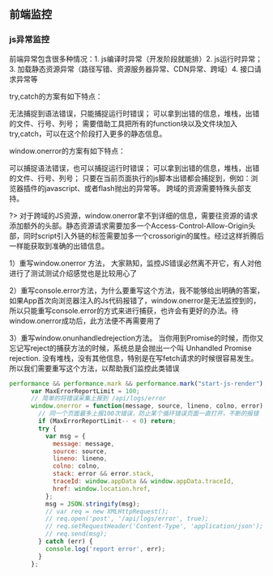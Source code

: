 ## 前端监控

### js异常监控
前端异常包含很多种情况：1. js编译时异常（开发阶段就能排）2. js运行时异常；3. 加载静态资源异常（路径写错、资源服务器异常、CDN异常、跨域）4. 接口请求异常等

try,catch的方案有如下特点：

无法捕捉到语法错误，只能捕捉运行时错误；
可以拿到出错的信息，堆栈，出错的文件、行号、列号；
需要借助工具把所有的function块以及文件块加入try,catch，可以在这个阶段打入更多的静态信息。

window.onerror的方案有如下特点：

可以捕捉语法错误，也可以捕捉运行时错误；
可以拿到出错的信息，堆栈，出错的文件、行号、列号；
只要在当前页面执行的js脚本出错都会捕捉到，例如：浏览器插件的javascript、或者flash抛出的异常等。
跨域的资源需要特殊头部支持。

?> 对于跨域的JS资源，window.onerror拿不到详细的信息，需要往资源的请求添加额外的头部。静态资源请求需要加多一个Access-Control-Allow-Origin头部，同时script引入外链的标签需要加多一个crossorigin的属性。经过这样折腾后一样能获取到准确的出错信息。

1）重写window.onerror 方法， 大家熟知，监控JS错误必然离不开它，有人对他进行了测试测试介绍感觉也是比较用心了

2）重写console.error方法，为什么要重写这个方法，我不能够给出明确的答案，如果App首次向浏览器注入的Js代码报错了，window.onerror是无法监控到的，所以只能重写console.error的方式来进行捕获，也许会有更好的办法。待window.onerror成功后，此方法便不再需要用了

3）重写window.onunhandledrejection方法。 当你用到Promise的时候，而你又忘记写reject的捕获方法的时候，系统总是会抛出一个叫 Unhandled Promise rejection. 没有堆栈，没有其他信息，特别是在写fetch请求的时候很容易发生。 所以我们需要重写这个方法，以帮助我们监控此类错误

```js
performance && performance.mark && performance.mark("start-js-render");
      var MaxErrorReportLimit = 100;
      // 简单的将错误采集上报到 /api/logs/error
      window.onerror = function(message, source, lineno, colno, error) {
        // 同一个页面最多上报100次错误，防止某个循环错误页面一直打开，不断的报错
        if (MaxErrorReportLimit-- < 0) return;
        try {
          var msg = {
            message: message,
            source: source,
            lineno: lineno,
            colno: colno,
            stack: error && error.stack,
            traceId: window.appData && window.appData.traceId,
            href: window.location.href,
          };
          msg = JSON.stringify(msg);
          // var req = new XMLHttpRequest();
          // req.open('post', '/api/logs/error', true);
          // req.setRequestHeader('Content-Type', 'application/json');
          // req.send(msg);         
        } catch (err) {
          console.log('report error', err);
        }
      };
```